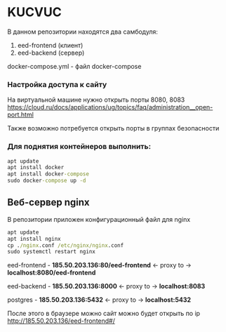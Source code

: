 # KUCVUC

В данном репозитории находятся два самбодуля:

1. eed-frontend (клиент)
2. eed-backend (сервер)

docker-compose.yml - файл docker-compose

### Настройка доступа к сайту 
На виртуальной машине нужно открыть порты 8080, 8083
https://cloud.ru/docs/applications/ug/topics/faq/administration__open-port.html

Также возможно потребуется открыть порты в группах безопасности

### Для поднятия контейнеров выполнить: 
```cmd
apt update
apt install docker 
apt install docker-compose
sudo docker-compose up -d
```


## Веб-сервер nginx 
В репозитории приложен конфигурационный файл для nginx 

```cmd
apt update
apt install nginx 
cp ./nginx.conf /etc/nginx/nginx.conf
sudo systemctl restart nginx
```

eed-frontend - <b>185.50.203.136:80/eed-frontend</b> <- proxy to -> <b>localhost:8080/eed-frontend</b>

eed-backend - <b>185.50.203.136:8000</b> <- proxy to -> <b>localhost:8083</b>

postgres - <b>185.50.203.136:5432</b> <- proxy to -> <b>localhost:5432</b>

После этого в браузере можно сайт можно будет открыть по ip 
http://185.50.203.136/eed-frontend#/

